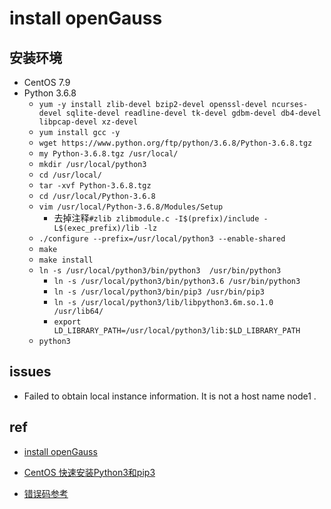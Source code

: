 # install openGauss


## 安装环境
+ CentOS 7.9
+ Python 3.6.8
    + `yum -y install zlib-devel bzip2-devel openssl-devel ncurses-devel sqlite-devel readline-devel tk-devel gdbm-devel db4-devel libpcap-devel xz-devel`
    + `yum install gcc -y`
    + `wget https://www.python.org/ftp/python/3.6.8/Python-3.6.8.tgz`
    + `my Python-3.6.8.tgz /usr/local/`
    + `mkdir /usr/local/python3`
    + `cd /usr/local/`
    + `tar -xvf Python-3.6.8.tgz`
    + `cd /usr/local/Python-3.6.8`
    + `vim /usr/local/Python-3.6.8/Modules/Setup`
        + 去掉注释`#zlib zlibmodule.c -I$(prefix)/include -L$(exec_prefix)/lib -lz`
    + `./configure --prefix=/usr/local/python3 --enable-shared`
    + `make`
    + `make install`
    + `ln -s /usr/local/python3/bin/python3  /usr/bin/python3`
        + `ln -s /usr/local/python3/bin/python3.6 /usr/bin/python3`
        + `ln -s /usr/local/python3/bin/pip3 /usr/bin/pip3`
        + `ln -s /usr/local/python3/lib/libpython3.6m.so.1.0 /usr/lib64/`
        + `export LD_LIBRARY_PATH=/usr/local/python3/lib:$LD_LIBRARY_PATH`
    + `python3`


## issues
+ Failed to obtain local instance information. It is not a host name node1 .

## ref
+ [install openGauss](https://blog.csdn.net/qq_26960887/article/details/130278482)
+ [CentOS 快速安装Python3和pip3](https://cloud.tencent.com/developer/article/1693084)


+ [错误码参考](https://docs-opengauss.osinfra.cn/zh/docs/5.0.0/docs/DatabaseReference/GAUSS-52200----GAUSS-52299.html)